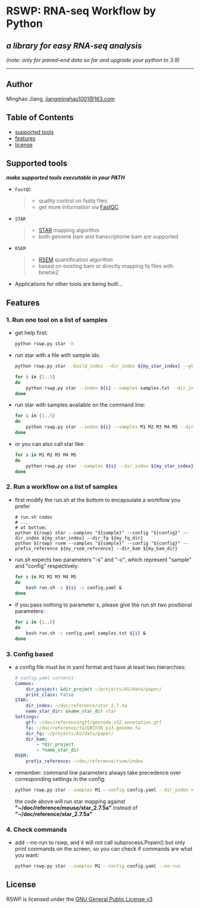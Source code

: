 # RSWP: RNA-seq Workflow by Python
## _a library for easy RNA-seq analysis_  
_(note: only for paired-end data so far and upgrade your python to 3.9)_  

-----------
## Author  
Minghao Jiang, <jiangminghao1001@163.com>
## Table of Contents  
- [supported tools](#supported-tools)  
- [features](#features)
- [license](#license)
## Supported tools
**_make supported tools executable in your PATH_**
- `FastQC`
    > + quality control on fastq files  
    > + get more information via [FastQC](http://www.bioinformatics.babraham.ac.uk/projects/fastqc/)
- `STAR`  
    > + [STAR](https://github.com/alexdobin/STAR) mapping algorithm  
    > + both genome bam and transcriptome bam are supported
- `RSEM`  
    > + [RSEM](https://github.com/deweylab/RSEM) quantification algorithm  
    > + based on existing bam or directly mapping fq files with bowtie2
- Applications for other tools are being built...
## Features
### 1. Run one tool on a list of samples
- get help first:  
    ``` bash
    python rswp.py star -h
    ```
- run star with a file with sample ids:  
    ``` bash
    python rswp.py star --build_index --dir_index ${my_star_index} --gtf ${gtf_file} --fa ${fa_file}

    for i in {1..5}
    do
        python rswp.py star --index ${i} --samples samples.txt --dir_index ${my_star_index} --dir_fq ${fq_dir} &
    done
    ```

- run star with samples available on the command line:  
    ``` bash
    for i in {1..5}
    do
        python rswp.py star --index ${i} --samples M1 M2 M3 M4 M5 --dir_index ${my_star_index} --dir_fq ${fq_dir} &
    done
    ```
    
- or you can also call star like:  
    ``` bash
    for s in M1 M2 M3 M4 M5
    do
        python rswp.py star --samples ${s} --dir_index ${my_star_index} --dir_fq ${fq_dir} &
    done
    ```
### 2. Run a workflow on a list of samples  
- first modify the run.sh at the bottom to encapsulate a workflow you prefer  
    ``` shell
    # run.sh codes
    # ...
    # at bottom:
    python ${rswp} star --samples "${sample}" --config "${config}" --dir_index ${my_star_index} --dir_fq ${my_fq_dir}
    python ${rswp} rsem --samples "${sample}" --config "${config}" --prefix_reference ${my_rsem_reference} --dir_bam ${my_bam_dir}
    ```
- run.sh expects two parameters "-s" and "-c", which represent "sample" and "config" respectively:  
    ``` bash
    for s in M1 M2 M3 M4 M5
    do
        bash run.sh -s ${s} -c config.yaml &
    done
    ```
- if you pass nothing to parameter s, please give the run.sh two positional parameters:
    ``` bash
    for i in {1..5}
    do
        bash run.sh -c config.yaml samples.txt ${i} &
    done
    ```
### 3. Config based  
- a config file must be in yaml format and have at least two hierarchies:
    ``` yaml
    # config.yaml contents
    Common:
        dir_project: &dir_project ~/projects/AS/data/paper/
        print_class: False
    STAR:
        dir_index: ~/doc/reference/star_2.7.5a
        name_star_dir: &name_star_dir star
    Settings:
        gtf: ~/doc/reference/gtf/gencode.v32.annotation.gtf
        fa: ~/doc/reference/fa/GRCh38.p13.genome.fa
        dir_fq: ~/projects/AS/data/paper/
        dir_bam:
            - *dir_project
            - *name_star_dir
    RSEM:
        prefix_reference: ~/doc/reference/rsem/index
    ```
- remember: command line parameters always take precedence over corresponding settings in the config:
    ``` bash
    python rswp.py star --samples M1 --config config.yaml --dir_index ~/doc/reference/mouse/star_2.7.5a
    ```
    the code above will run star mapping against **"\~/doc/reference/mouse/star_2.7.5a"** instead of **"\~/doc/reference/star_2.7.5a"**

### 4. Check commands
- add --no-run to rswp, and it will not call subprocess.Popen() but only print commands on the screen,
  so you can check if commands are what you want:
    ``` bash
    python rswp.py star --samples M1 --config config.yaml --no-run
    ```

## License  
RSWP is licensed under the [GNU General Public License v3](http://www.gnu.org/licenses/gpl-3.0.html)